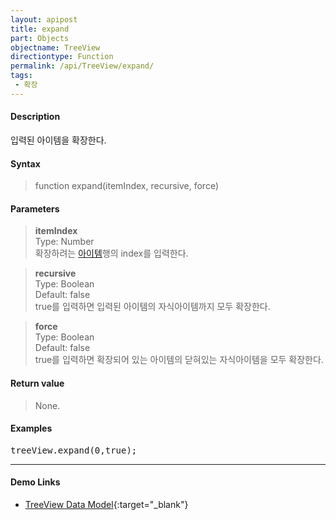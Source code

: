 ```yaml
---
layout: apipost
title: expand
part: Objects
objectname: TreeView
directiontype: Function
permalink: /api/TreeView/expand/
tags:
 - 확장
---
```



#### Description

 입력된 아이템을 확장한다.

#### Syntax

> function expand(itemIndex, recursive, force)

#### Parameters

> **itemIndex**  
> Type: Number  
> 확장하려는 [아이템](/api/features/Grid%20Item/)행의 index를 입력한다.  

> **recursive**  
> Type: Boolean  
> Default: false  
> true를 입력하면 입력된 아이템의 자식아이템까지 모두 확장한다.  

> **force**  
> Type: Boolean  
> Default: false  
> true를 입력하면 확장되어 있는 아이템의 닫혀있는 자식아이템을 모두 확장한다.

#### Return value

> None.

#### Examples 

<pre class="prettyprint">
treeView.expand(0,true);
</pre>

---

#### Demo Links

* [TreeView Data Model](http://demo.realgrid.net/Demo/TreeDataModel){:target="_blank"}